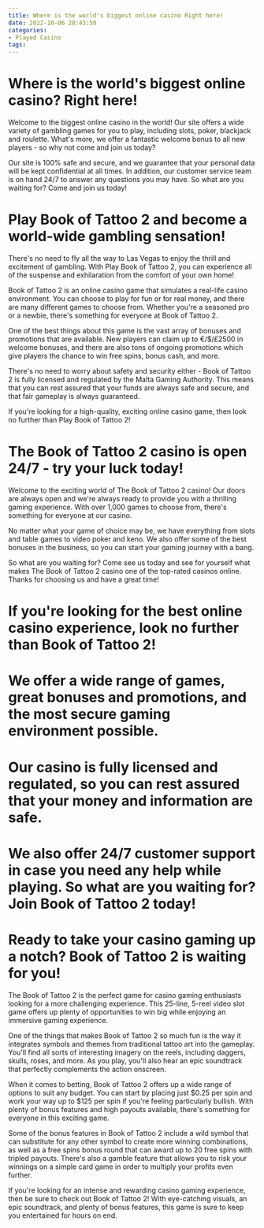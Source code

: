```yaml
---
title: Where is the world's biggest online casino Right here!
date: 2022-10-06 20:43:50
categories:
- Played Casino
tags:
---
```



#  Where is the world's biggest online casino? Right here!

Welcome to the biggest online casino in the world! Our site offers a wide variety of gambling games for you to play, including slots, poker, blackjack and roulette. What's more, we offer a fantastic welcome bonus to all new players - so why not come and join us today?

Our site is 100% safe and secure, and we guarantee that your personal data will be kept confidential at all times. In addition, our customer service team is on hand 24/7 to answer any questions you may have. So what are you waiting for? Come and join us today!

#  Play Book of Tattoo 2 and become a world-wide gambling sensation!

There's no need to fly all the way to Las Vegas to enjoy the thrill and excitement of gambling. With Play Book of Tattoo 2, you can experience all of the suspense and exhilaration from the comfort of your own home!

Book of Tattoo 2 is an online casino game that simulates a real-life casino environment. You can choose to play for fun or for real money, and there are many different games to choose from. Whether you're a seasoned pro or a newbie, there's something for everyone at Book of Tattoo 2.

One of the best things about this game is the vast array of bonuses and promotions that are available. New players can claim up to €/$/£2500 in welcome bonuses, and there are also tons of ongoing promotions which give players the chance to win free spins, bonus cash, and more.

There's no need to worry about safety and security either - Book of Tattoo 2 is fully licensed and regulated by the Malta Gaming Authority. This means that you can rest assured that your funds are always safe and secure, and that fair gameplay is always guaranteed.

If you're looking for a high-quality, exciting online casino game, then look no further than Play Book of Tattoo 2!

#  The Book of Tattoo 2 casino is open 24/7 - try your luck today!

Welcome to the exciting world of The Book of Tattoo 2 casino! Our doors are always open and we're always ready to provide you with a thrilling gaming experience. With over 1,000 games to choose from, there's something for everyone at our casino.

No matter what your game of choice may be, we have everything from slots and table games to video poker and keno. We also offer some of the best bonuses in the business, so you can start your gaming journey with a bang.

So what are you waiting for? Come see us today and see for yourself what makes The Book of Tattoo 2 casino one of the top-rated casinos online. Thanks for choosing us and have a great time!

#  If you're looking for the best online casino experience, look no further than Book of Tattoo 2!

# We offer a wide range of games, great bonuses and promotions, and the most secure gaming environment possible.

# Our casino is fully licensed and regulated, so you can rest assured that your money and information are safe.

# We also offer 24/7 customer support in case you need any help while playing. So what are you waiting for? Join Book of Tattoo 2 today!

#  Ready to take your casino gaming up a notch? Book of Tattoo 2 is waiting for you!

The Book of Tattoo 2 is the perfect game for casino gaming enthusiasts looking for a more challenging experience. This 25-line, 5-reel video slot game offers up plenty of opportunities to win big while enjoying an immersive gaming experience.

One of the things that makes Book of Tattoo 2 so much fun is the way it integrates symbols and themes from traditional tattoo art into the gameplay. You'll find all sorts of interesting imagery on the reels, including daggers, skulls, roses, and more. As you play, you'll also hear an epic soundtrack that perfectly complements the action onscreen.

When it comes to betting, Book of Tattoo 2 offers up a wide range of options to suit any budget. You can start by placing just $0.25 per spin and work your way up to $125 per spin if you're feeling particularly bullish. With plenty of bonus features and high payouts available, there's something for everyone in this exciting game.

Some of the bonus features in Book of Tattoo 2 include a wild symbol that can substitute for any other symbol to create more winning combinations, as well as a free spins bonus round that can award up to 20 free spins with tripled payouts. There's also a gamble feature that allows you to risk your winnings on a simple card game in order to multiply your profits even further.

If you're looking for an intense and rewarding casino gaming experience, then be sure to check out Book of Tattoo 2! With eye-catching visuals, an epic soundtrack, and plenty of bonus features, this game is sure to keep you entertained for hours on end.